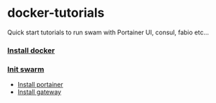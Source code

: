 # docker-tutorials

Quick start tutorials
to run swam with Portainer UI, consul, fabio etc...

<!-- @import "[TOC]" {cmd="toc" depthFrom=1 depthTo=6 orderedList=false} -->

### [Install docker](./docker.md)
### [Init swarm](./swarm/swarm.md)
 - [Install portainer](./swarm/portainer.md)
 - [Install gateway](./swarm/gateway.md)
